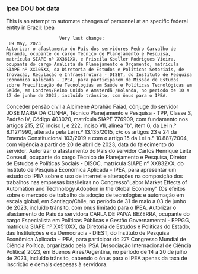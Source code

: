  ### Ipea DOU bot data
 This is an attempt to automate changes of personnel at an specific federal entity in Brazil: Ipea
 
                        Very last change: 
 	 09 May, 2023
	Autorizar o afastamento do País dos servidores Pedro Carvalho de Miranda, ocupante do cargo Técnico de Planejamento e Pesquisa, matrícula SIAPE nº XX361XX, e Priscila Koeller Rodrigues Vieira, ocupante do cargo Analista de Planejamento e Orçamento, matrícula SIAPE nº XX105XX, da Diretoria de Estudos e Políticas Setoriais, de Inovação, Regulação e Infraestrutura - DISET, do Instituto de Pesquisa Econômica Aplicada - IPEA, para participarem de Missão de Estudos sobre Precificação de Tecnologias em Saúde e Políticas Tecnológicas em Saúde, em Londres/Reino Unido e Amsterdã /Holanda, no período de 10 a 17 de junho de 2023, incluído trânsito, com ônus para o IPEA.
Conceder pensão civil a Alcimene Abrahão Faiad, cônjuge do servidor JOSE MARIA DA CUNHA, Técnico Planejamento e Pesquisa - TPP, Classe S, Padrão IV, Código 403020, matrícula SIAPE 776909, com fundamento nos artigos 215, 217, inciso I, e 222, inciso VII, alínea "b", item 6, da Lei n.º 8.112/1990, alterada pela Lei n.º 13.135/2015, c/c os artigos 23 e 24 da Emenda Constitucional 103/2019 e com o artigo 15 da Lei n.º 10.887/2004, com vigência a partir de 20 de abril de 2023, data do falecimento do servidor.
Autorizar o afastamento do País do servidor Carlos Henrique Leite Corseuil, ocupante do cargo Técnico de Planejamento e Pesquisa, Diretor de Estudos e Políticas Sociais - DISOC, matrícula SIAPE nº XX832XX, do Instituto de Pesquisa Econômica Aplicada - IPEA, para apresentar um estudo do IPEA sobre o uso de internet e alterações na composição dos trabalhos nas empresas brasileiras no Congresso"Labor Market Effects of Automation and Technology Adoption in the Global Economy" (Os efeitos sobre o mercado de trabalho da adoção de tecnologias e automação em escala global, em Santiago/Chile, no período de 31 de maio a 03 de junho de 2023, incluído trânsito, com ônus limitado para o IPEA.
Autorizar o afastamento do País da servidora CARLA DE PAIVA BEZERRA, ocupante do cargo Especialista em Políticas Públicas e Gestão Governamental - EPPGG, matrícula SIAPE nº XX510XX, da Diretoria de Estudos e Políticas do Estado, das Instituições e da Democracia - DIEST, do Instituto de Pesquisa Econômica Aplicada - IPEA, para participar do 27º Congresso Mundial de Ciência Política, organizado pela IPSA (Associação Internacional de Ciência Política) 2023, em Buenos Aires/Argentina, no período de 14 a 20 de julho de 2023, incluído trânsito, cabendo o ônus para o IPEA apenas da taxa de inscrição e demais despesas à servidora.
